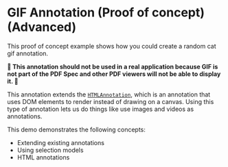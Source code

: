 # GIF Annotation (Proof of concept) (Advanced)

This proof of concept example shows how you could create a random cat gif annotation.

**🚧 This annotation should not be used in a real application because GIF is not part of the PDF Spec and other PDF viewers will not be able to display it. 🚧**

This annotation extends the [`HTMLAnnotation`](https://pdfjs.express/api/Annotations.HTMLAnnotation.html), which is an annotation that uses DOM elements to render instead of drawing on a canvas. Using this type of annotation lets us do things like use images and videos as annotations.

This demo demonstrates the following concepts:

- Extending existing annotations
- Using selection models
- HTML annotations

